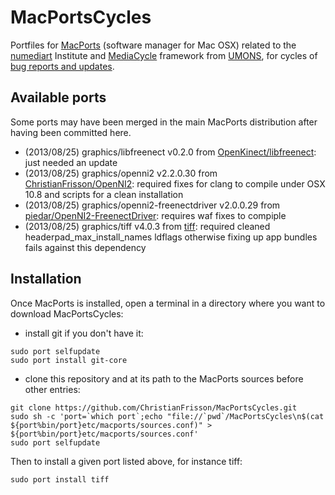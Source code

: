 # MacPortsCycles

Portfiles for [MacPorts](https://www.macports.org) (software manager for Mac OSX) related to the [numediart](https://www.numediart.org) Institute and [MediaCycle](https://www.mediacycle.org) framework from [UMONS](https://www.umons.ac.be), for cycles of [bug reports and updates](https://trac.macports.org).

## Available ports

Some ports may have been merged in the main MacPorts distribution after having been committed here.

* (2013/08/25) graphics/libfreenect v0.2.0 from [OpenKinect/libfreenect](https://github.com/OpenKinect/libfreenect): just needed an update
* (2013/08/25) graphics/openni2 v2.2.0.30 from [ChristianFrisson/OpenNI2](https://github.com/ChristianFrisson/OpenNI2): required fixes for clang to compile under OSX 10.8 and scripts for a clean installation
* (2013/08/25) graphics/openni2-freenectdriver v2.0.0.29 from [piedar/OpenNI2-FreenectDriver](https://github.com/piedar/OpenNI2-FreenectDriver): requires waf fixes to compiple
* (2013/08/25) graphics/tiff v4.0.3 from [tiff](http://www.remotesensing.org/libtiff/): required cleaned headerpad_max_install_names ldflags otherwise fixing up app bundles fails against this dependency

## Installation

Once MacPorts is installed, open a terminal in a directory where you want to download MacPortsCycles:
* install git if you don't have it:
```
sudo port selfupdate
sudo port install git-core
```
* clone this repository and at its path to the MacPorts sources before other entries:
```
git clone https://github.com/ChristianFrisson/MacPortsCycles.git
sudo sh -c 'port=`which port`;echo "file://`pwd`/MacPortsCycles\n$(cat ${port%bin/port}etc/macports/sources.conf)" > ${port%bin/port}etc/macports/sources.conf'
sudo port selfupdate
```

Then to install a given port listed above, for instance tiff:
```
sudo port install tiff
```